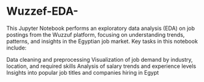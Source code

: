 # Wuzzef-EDA-
This Jupyter Notebook performs an exploratory data analysis (EDA) on job postings from the Wuzzuf platform, focusing on understanding trends, patterns, and insights in the Egyptian job market. Key tasks in this notebook include:

Data cleaning and preprocessing
Visualization of job demand by industry, location, and required skills
Analysis of salary trends and experience levels
Insights into popular job titles and companies hiring in Egypt
